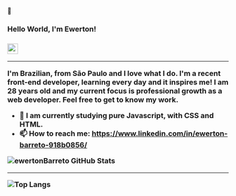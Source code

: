 👋 <h3>Hello World, I'm Ewerton!<h3><img src="https://github.com/TheDudeThatCode/TheDudeThatCode/raw/master/Assets/Earth.gif" width="24px" style="max-width:100%;"> 

<hr>

<p> I'm Brazilian, from São Paulo and I love what I do. I'm a recent front-end developer, learning every day and it inspires me! I am 28 years old and my current focus is professional growth as a web developer. Feel free to get to know my work.<p>


- 🦾 I am currently studying pure Javascript, with CSS and HTML.
- 📫 How to reach me: https://www.linkedin.com/in/ewerton-barreto-918b0856/


![ewertonBarreto GitHub Stats](https://github-readme-stats.vercel.app/api?username=ewertonBarreto&show_icons=true)

<hr>

<img src="https://camo.githubusercontent.com/abe40fb551ad8446d8d0af3a96697366265c1187/68747470733a2f2f6769746875622d726561646d652d73746174732e76657263656c2e6170702f6170692f746f702d6c616e67732f3f757365726e616d653d66656c69706563617374726f73616c6573267468656d653d6461726b" alt="Top Langs" data-canonical-src="https://github-readme-stats.vercel.app/api/top-langs/?username=ewertonBarreto&amp;theme=dark" style="max-width:100%;">
